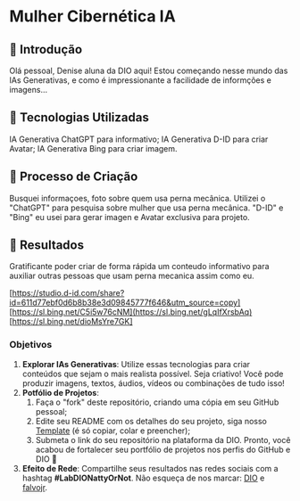 # Mulher Cibernética IA

## 🚀 Introdução


Olá pessoal, Denise aluna da DIO aqui! Estou começando nesse mundo das IAs Generativas, e como é impressionante a facilidade de informções e imagens...


## 🤖 Tecnologias Utilizadas
IA Generativa ChatGPT para informativo;
IA Generativa D-ID para criar Avatar;
IA Generativa Bing para criar imagem.


## 🧐 Processo de Criação
Busquei informaçoes, foto sobre quem usa perna mecânica.
Utilizei o "ChatGPT" para pesquisa sobre mulher que usa perna mecânica. "D-ID" e "Bing" eu usei para gerar imagen e Avatar exclusiva para projeto.

## 🚀 Resultados
Gratificante poder criar de forma rápida um conteudo informativo para auxiliar outras pessoas que usam perna mecanica assim como eu. 


[https://studio.d-id.com/share?id=611d77ebf0d6b8b38e3d09845777f646&utm_source=copy]
[https://sl.bing.net/C5i5w76cNM](https://sl.bing.net/gLqIfXrsbAq)
[https://sl.bing.net/dioMsYre7GK]






### Objetivos

1. **Explorar IAs Generativas**: Utilize essas tecnologias para criar conteúdos que sejam o mais realista possível. Seja criativo! Você pode produzir imagens, textos, áudios, vídeos ou combinações de tudo isso!
1. **Potfólio de Projetos**:
    1. Faça o "fork" deste repositório, criando uma cópia em seu GitHub pessoal;
    2. Edite seu README com os detalhes do seu projeto, siga nosso [Template](#template) (é só copiar, colar e preencher);
    3. Submeta o link do seu repositório na plataforma da DIO. Pronto, você acabou de fortalecer seu portfólio de projetos nos perfis do GitHub e DIO 🚀
1. **Efeito de Rede**: Compartilhe seus resultados nas redes sociais com a hashtag **#LabDIONattyOrNot**. Não esqueça de nos marcar: [DIO](https://www.linkedin.com/school/dio-makethechange) e [falvojr](https://www.linkedin.com/in/falvojr).




